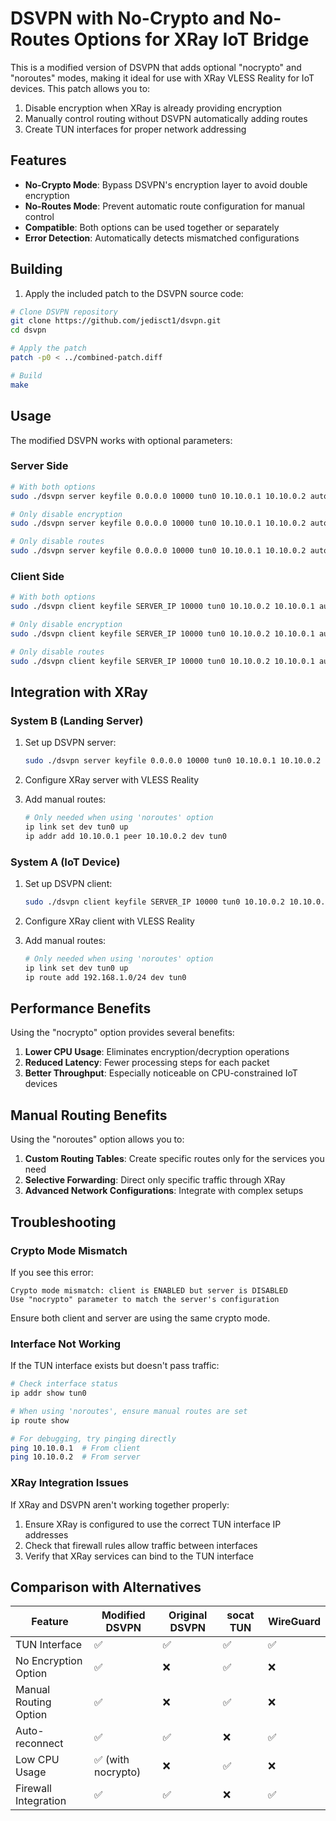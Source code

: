 # DSVPN with No-Crypto and No-Routes Options for XRay IoT Bridge

This is a modified version of DSVPN that adds optional "nocrypto" and "noroutes" modes, making it ideal for use with XRay VLESS Reality for IoT devices. This patch allows you to:

1. Disable encryption when XRay is already providing encryption
2. Manually control routing without DSVPN automatically adding routes
3. Create TUN interfaces for proper network addressing

## Features

- **No-Crypto Mode**: Bypass DSVPN's encryption layer to avoid double encryption
- **No-Routes Mode**: Prevent automatic route configuration for manual control
- **Compatible**: Both options can be used together or separately
- **Error Detection**: Automatically detects mismatched configurations

## Building

1. Apply the included patch to the DSVPN source code:

```bash
# Clone DSVPN repository
git clone https://github.com/jedisct1/dsvpn.git
cd dsvpn

# Apply the patch
patch -p0 < ../combined-patch.diff

# Build
make
```

## Usage

The modified DSVPN works with optional parameters:

### Server Side

```bash
# With both options
sudo ./dsvpn server keyfile 0.0.0.0 10000 tun0 10.10.0.1 10.10.0.2 auto nocrypto noroutes

# Only disable encryption
sudo ./dsvpn server keyfile 0.0.0.0 10000 tun0 10.10.0.1 10.10.0.2 auto nocrypto

# Only disable routes
sudo ./dsvpn server keyfile 0.0.0.0 10000 tun0 10.10.0.1 10.10.0.2 auto noroutes
```

### Client Side

```bash
# With both options
sudo ./dsvpn client keyfile SERVER_IP 10000 tun0 10.10.0.2 10.10.0.1 auto nocrypto noroutes

# Only disable encryption
sudo ./dsvpn client keyfile SERVER_IP 10000 tun0 10.10.0.2 10.10.0.1 auto nocrypto

# Only disable routes
sudo ./dsvpn client keyfile SERVER_IP 10000 tun0 10.10.0.2 10.10.0.1 auto noroutes
```

## Integration with XRay

### System B (Landing Server)

1. Set up DSVPN server:
   ```bash
   sudo ./dsvpn server keyfile 0.0.0.0 10000 tun0 10.10.0.1 10.10.0.2 auto nocrypto noroutes
   ```

2. Configure XRay server with VLESS Reality

3. Add manual routes:
   ```bash
   # Only needed when using 'noroutes' option
   ip link set dev tun0 up
   ip addr add 10.10.0.1 peer 10.10.0.2 dev tun0
   ```

### System A (IoT Device)

1. Set up DSVPN client:
   ```bash
   sudo ./dsvpn client keyfile SERVER_IP 10000 tun0 10.10.0.2 10.10.0.1 auto nocrypto noroutes
   ```

2. Configure XRay client with VLESS Reality

3. Add manual routes:
   ```bash
   # Only needed when using 'noroutes' option
   ip link set dev tun0 up
   ip route add 192.168.1.0/24 dev tun0
   ```

## Performance Benefits

Using the "nocrypto" option provides several benefits:

1. **Lower CPU Usage**: Eliminates encryption/decryption operations
2. **Reduced Latency**: Fewer processing steps for each packet
3. **Better Throughput**: Especially noticeable on CPU-constrained IoT devices

## Manual Routing Benefits

Using the "noroutes" option allows you to:

1. **Custom Routing Tables**: Create specific routes only for the services you need
2. **Selective Forwarding**: Direct only specific traffic through XRay
3. **Advanced Network Configurations**: Integrate with complex setups

## Troubleshooting

### Crypto Mode Mismatch

If you see this error:
```
Crypto mode mismatch: client is ENABLED but server is DISABLED
Use "nocrypto" parameter to match the server's configuration
```

Ensure both client and server are using the same crypto mode.

### Interface Not Working

If the TUN interface exists but doesn't pass traffic:

```bash
# Check interface status
ip addr show tun0

# When using 'noroutes', ensure manual routes are set
ip route show

# For debugging, try pinging directly
ping 10.10.0.1  # From client
ping 10.10.0.2  # From server
```

### XRay Integration Issues

If XRay and DSVPN aren't working together properly:

1. Ensure XRay is configured to use the correct TUN interface IP addresses
2. Check that firewall rules allow traffic between interfaces
3. Verify that XRay services can bind to the TUN interface

## Comparison with Alternatives

| Feature | Modified DSVPN | Original DSVPN | socat TUN | WireGuard |
|---------|---------------|---------------|-----------|-----------|
| TUN Interface | ✅ | ✅ | ✅ | ✅ |
| No Encryption Option | ✅ | ❌ | ✅ | ❌ |
| Manual Routing Option | ✅ | ❌ | ✅ | ❌ |
| Auto-reconnect | ✅ | ✅ | ❌ | ✅ |
| Low CPU Usage | ✅ (with nocrypto) | ❌ | ✅ | ❌ |
| Firewall Integration | ✅ | ✅ | ❌ | ✅ |
